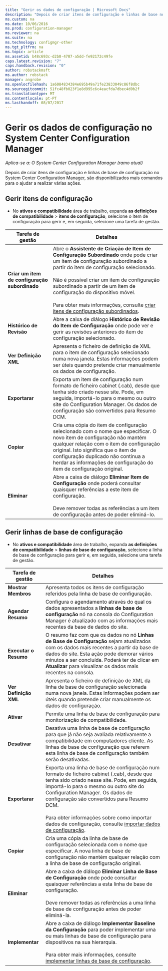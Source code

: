 ```yaml
---
title: "Gerir os dados de configuração | Microsoft Docs"
description: "Depois de criar itens de configuração e linhas de base no System Center Configuration Manager, pode utilizar outros comandos para efetuar diversas ações."
ms.custom: na
ms.date: 10/06/2016
ms.prod: configuration-manager
ms.reviewer: na
ms.suite: na
ms.technology: configmgr-other
ms.tgt_pltfrm: na
ms.topic: article
ms.assetid: b48c693c-d2b0-4707-a5dd-fe92172c49fe
caps.latest.revision: "7"
caps.handback.revision: "0"
author: robstackmsft
ms.author: robstack
manager: angrobe
ms.openlocfilehash: 1a6084834384e695b49a71fe23833049c86f8dbc
ms.sourcegitcommit: 51fc48fb023f1e8d995c6c4eacfda7dbec4d0b2f
ms.translationtype: MT
ms.contentlocale: pt-PT
ms.lasthandoff: 08/07/2017
---
```

# <a name="manage-configuration-data-in-system-center-configuration-manager"></a>Gerir os dados de configuração no System Center Configuration Manager

*Aplica-se a: O System Center Configuration Manager (ramo atual)*

Depois de criar itens de configuração e linhas de base de configuração no System Center Configuration Manager, são disponibilizados mais comandos para o ajudar a realizar várias ações.  

## <a name="manage-configuration-items"></a>Gerir itens de configuração  

-   No **ativos e compatibilidade** área de trabalho, expanda **as definições de compatibilidade** > **itens de configuração**, selecione o item de configuração para gerir e, em seguida, selecione uma tarefa de gestão.  

|Tarefa de gestão|Detalhes|  
|---------------------|-------------|  
|**Criar um item de configuração subordinado**|Abre o **Assistente de Criação de Item de Configuração Subordinado** onde pode criar um item de configuração subordinado a partir do item de configuração selecionado.<br /><br /> Não é possível criar um item de configuração subordinado a partir de um item de configuração do dispositivo móvel.<br /><br /> Para obter mais informações, consulte [criar itens de configuração subordinados](../../compliance/deploy-use/create-child-configuration-items.md).|  
|**Histórico de Revisão**|Abre a caixa de diálogo **Histórico de Revisão do Item de Configuração** onde pode ver e gerir as revisões anteriores do item de configuração selecionado.|  
|**Ver Definição XML**|Apresenta o ficheiro de definição de XML para o item de configuração selecionado numa nova janela. Estas informações podem ser úteis quando pretende criar manualmente os dados de configuração.|  
|**Exportarar**|Exporta um item de configuração num formato de ficheiro cabinet (.cab), desde que tenha sido criado nesse site. Pode, em seguida, importá-lo para o mesmo ou outro site do Configuration Manager. Os dados de configuração são convertidos para Resumo DCM.|  
|**Copiar**|Cria uma cópia do item de configuração selecionado com o nome que especificar. O novo item de configuração não mantém qualquer relação com o item de configuração original. Isto significa que o item de configuração duplicado não continua a herdar as informações de configuração do item de configuração original.|  
|**Eliminar**|Abre a caixa de diálogo **Eliminar Item de Configuração** onde poderá consultar quaisquer referências a este item de configuração.<br /><br /> Deve remover todas as referências a um item de configuração antes de poder eliminá-lo.|  

## <a name="manage-configuration-baselines"></a>Gerir linhas de base de configuração  

-   No **ativos e compatibilidade** área de trabalho, expanda **as definições de compatibilidade** > **linhas de base de configuração**, selecione a linha de base de configuração para gerir e, em seguida, selecione uma tarefa de gestão.  


|Tarefa de gestão|Detalhes|  
|---------------------|-------------|  
|**Mostrar Membros**|Apresenta todos os itens de configuração referidos pela linha de base de configuração.|  
|**Agendar Resumo**|Configura o agendamento através do qual os dados apresentados a **linhas de base de configuração** nó na consola do Configuration Manager é atualizado com as informações mais recentes da base de dados do site.|  
|**Executar o Resumo**|O resumo faz com que os dados no nó **Linhas de Base de Configuração** sejam atualizados com os dados mais recentes a partir da base de dados do site. Esta ação pode demorar vários minutos a ser concluída. Poderá ter de clicar em **Atualizar** para visualizar os dados mais recentes na consola.|  
|**Ver Definição XML**|Apresenta o ficheiro de definição de XML da linha de base de configuração selecionada numa nova janela. Estas informações podem ser úteis quando pretende criar manualmente os dados de configuração.|  
|**Ativar**|Permite uma linha de base de configuração para monitorização de compatibilidade.|  
|**Desativar**|Desativa uma linha de base de configuração para que já não seja avaliada relativamente a compatibilidade em computadores cliente. As linhas de base de configuração que referem esta linha de base de configuração também serão desativadas.|  
|**Exportarar**|Exporta uma linha de base de configuração num formato de ficheiro cabinet (.cab), desde que tenha sido criado nesse site. Pode, em seguida, importá-lo para o mesmo ou outro site do Configuration Manager. Os dados de configuração são convertidos para Resumo DCM.<br /><br /> Para obter informações sobre como importar dados de configuração, consulte [importar dados de configuração](../../compliance/deploy-use/import-configuration-data.md).|  
|**Copiar**|Cria uma cópia da linha de base de configuração selecionada com o nome que especificar. A nova linha de base de configuração não mantém qualquer relação com a linha de base de configuração original.|  
|**Eliminar**|Abre a caixa de diálogo **Eliminar Linha de Base de Configuração** onde pode consultar quaisquer referências a esta linha de base de configuração.<br /><br /> Deve remover todas as referências a uma linha de base de configuração antes de poder eliminá-la.|  
|**Implementar**|Abre a caixa de diálogo **Implementar Baseline da Configuração** para poder implementar uma ou mais linhas de base de configuração para dispositivos na sua hierarquia.<br /><br /> Para obter mais informações, consulte [implementar linhas de base de configuração](../../compliance/deploy-use/deploy-configuration-baselines.md).|  
